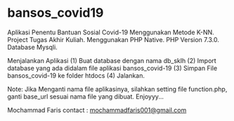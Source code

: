 # bansos_covid19
Aplikasi Penentu Bantuan Sosial Covid-19 Menggunakan Metode K-NN. Project Tugas Akhir Kuliah. Menggunakan PHP Native. PHP Version 7.3.0. Database Mysqli. 

Menjalankan Aplikasi
(1) Buat database dengan nama db_sklh
(2) Import database yang ada didalam file aplikasi bansos_covid-19
(3) Simpan File bansos_covid-19 ke folder htdocs
(4) Jalankan.

Note: Jika Menganti nama file aplikasinya, silahkan setting file function.php, ganti base_url sesuai nama file yang dibuat.
Enjoyyy...

Mochammad Faris
contact : mochammadfaris001@gmail.com
